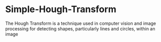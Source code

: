 # Simple-Hough-Transform
The Hough Transform is a technique used in computer vision and image processing for detecting shapes, particularly lines and circles, within an image
